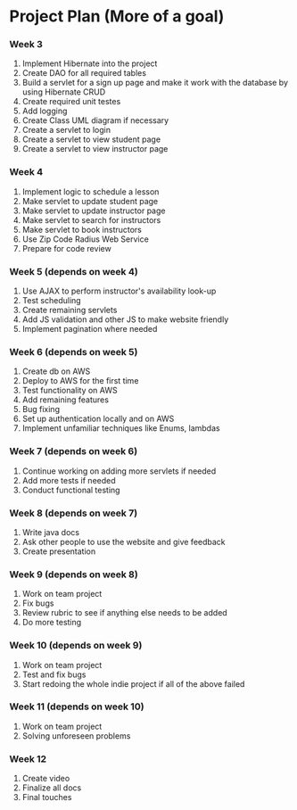 # Project Plan (More of a goal)

### Week 3
1. Implement Hibernate into the project
1. Create DAO for all required tables
2. Build a servlet for a sign up page and make it work with the database by using Hibernate CRUD
3. Create required unit testes
4. Add logging
5. Create Class UML diagram if necessary
6. Create a servlet to login
7. Create a servlet to view student page
8. Create a servlet to view instructor page

### Week 4
1. Implement logic to schedule a lesson
2. Make servlet to update student page
3. Make servlet to update instructor page
4. Make servlet to search for instructors
3. Make servlet to book instructors
4. Use Zip Code Radius Web Service
4. Prepare for code review

### Week 5 (depends on week 4)
1. Use AJAX to perform instructor's availability look-up
2. Test scheduling
3. Create remaining servlets
4. Add JS validation and other JS to make website friendly
5. Implement pagination where needed

### Week 6 (depends on week 5)
1. Create db on AWS
2. Deploy to AWS for the first time
3. Test functionality on AWS
4. Add remaining features
5. Bug fixing
6. Set up authentication locally and on AWS
7. Implement unfamiliar techniques like Enums, lambdas

### Week 7 (depends on week 6)
1. Continue working on adding more servlets if needed
2. Add more tests if needed
3. Conduct functional testing

### Week 8 (depends on week 7)
1. Write java docs
2. Ask other people to use the website and give feedback
3. Create presentation

### Week 9 (depends on week 8)
1. Work on team project
2. Fix bugs
3. Review rubric to see if anything else needs to be added
4. Do more testing

### Week 10 (depends on week 9)
1. Work on team project
2. Test and fix bugs
3. Start redoing the whole indie project if all of the above failed

### Week 11 (depends on week 10)
1. Work on team project
2. Solving unforeseen problems

### Week 12
1. Create video
2. Finalize all docs
3. Final touches










